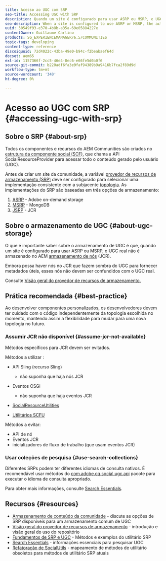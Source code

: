 ```yaml
---
title: Acesso ao UGC com SRP
seo-title: Accessing UGC with SRP
description: Quando um site é configurado para usar ASRP ou MSRP, o UGC real não é armazenado no armazenamento de nó AEM (JCR)
seo-description: When a site is configured to use ASRP or MSRP, the actual UGC is not be stored in AEM's node store (JCR)
uuid: 30549f93-e370-4b8b-a35a-69e05884227e
contentOwner: Guillaume Carlino
products: SG_EXPERIENCEMANAGER/6.5/COMMUNITIES
topic-tags: developing
content-type: reference
discoiquuid: 72d4022c-43ba-49e0-b94c-f2beabaef64d
docset: aem65
exl-id: 1157366f-2cc5-46e4-8ec6-e66fe5d0a0f6
source-git-commit: b220adf6fa3e9faf94389b9a9416b7fca2f89d9d
workflow-type: tm+mt
source-wordcount: '340'
ht-degree: 0%

---
```


# Acesso ao UGC com SRP {#accessing-ugc-with-srp}

## Sobre o SRP {#about-srp}

Todos os componentes e recursos do AEM Communities são criados no [estrutura da componente social (SCF)](/help/communities/scf.md), que chama a API SocialResourceProvider para acessar todo o conteúdo gerado pelo usuário (UGC).

Antes de criar um site da comunidade, a variável [provedor de recursos de armazenamento (SRP)](/help/communities/working-with-srp.md) deve ser configurado para selecionar uma implementação consistente com a subjacente [topologia](/help/communities/topologies.md). As implementações do SRP são baseadas em três opções de armazenamento:

1. [ASRP](/help/communities/asrp.md) - Adobe on-demand storage
1. [MSRP](/help/communities/msrp.md) - MongoDB
1. [JSRP](/help/communities/jsrp.md) - JCR

## Sobre o armazenamento de UGC {#about-ugc-storage}

O que é importante saber sobre o armazenamento de UGC é que, quando um site é configurado para usar ASRP ou MSRP, o UGC real não é armazenado no AEM [armazenamento de nós](/help/sites-deploying/data-store-config.md) (JCR).

Embora possa haver nós no JCR que fazem sombra do UGC para fornecer metadados úteis, esses nós não devem ser confundidos com o UGC real.

Consulte [Visão geral do provedor de recursos de armazenamento.](/help/communities/srp.md)

## Prática recomendada {#best-practice}

Ao desenvolver componentes personalizados, os desenvolvedores devem ter cuidado com o código independentemente da topologia escolhida no momento, mantendo assim a flexibilidade para mudar para uma nova topologia no futuro.

### Assumir JCR não disponível {#assume-jcr-not-available}

Métodos específicos para JCR devem ser evitados.

Métodos a utilizar :

* API Sling (recurso Sling)

   * não suponha que haja nós JCR

* Eventos OSGi

   * não suponha que haja eventos JCR

* [SocialResourceUtilities](/help/communities/socialutils.md#socialresourceutilities-package)
* [Utilitários SCFU](/help/communities/socialutils.md#scfutilities-package)

Métodos a evitar:

* API de nó
* Eventos JCR
* inicializadores de fluxo de trabalho (que usam eventos JCR)

### Usar coleções de pesquisa {#use-search-collections}

Diferentes SRPs podem ter diferentes idiomas de consulta nativos. É recomendável usar métodos do [com.adobe.cq.social.ugc.api](https://helpx.adobe.com/experience-manager/6-5/sites/developing/using/reference-materials/javadoc/com/adobe/cq/social/ugc/api/package-summary.html) pacote para executar o idioma de consulta apropriado.

Para obter mais informações, consulte [Search Essentials](/help/communities/search-implementation.md).

## Recursos {#resources}

* [Armazenamento de conteúdo da comunidade](/help/communities/working-with-srp.md) - discute as opções de SRP disponíveis para um armazenamento comum de UGC
* [Visão geral do provedor de recursos de armazenamento](/help/communities/srp.md) - introdução e visão geral do uso do repositório
* [Fundamentos de SRP e UGC](/help/communities/srp-and-ugc.md) - Métodos e exemplos do utilitário SRP
* [Search Essentials](/help/communities/search-implementation.md) - informações essenciais para pesquisar UGC
* [Refatoração de SocialUtils](/help/communities/socialutils.md) - mapeamento de métodos de utilitário obsoletos para métodos de utilitário SRP atuais
